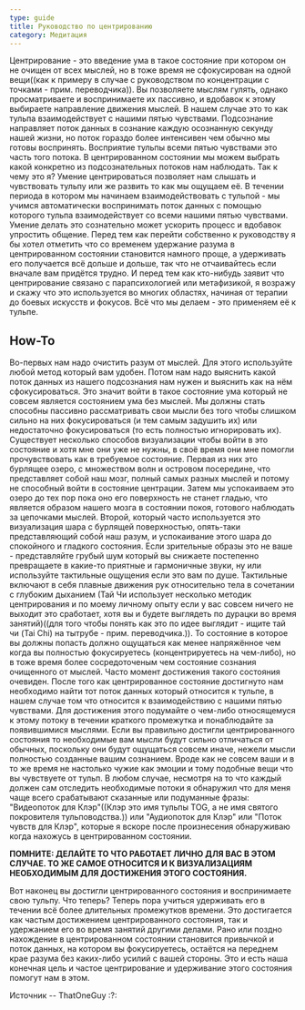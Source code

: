 ```yaml
---
type: guide
title: Руководство по центрированию
category: Медитация
---
```



Центрирование - это введение ума в такое состояние при котором он не очищен от всех мыслей, но в тоже время не сфокусирован на одной вещи((как к примеру в случае с руководством по концентрации с точками - прим. переводчика)). Вы позволяете мыслям гулять, однако просматриваете и воспринимаете их пассивно, и вдобавок к этому выбираете направление движения мыслей. В нашем случае это то как тульпа взаимодействует с нашими пятью чувствами. Подсознание направляет поток данных в сознание каждую осознанную секунду нашей жизни, но поток гораздо более интенсивен чем обычно мы готовы воспринять. Восприятие тульпы всеми пятью чувствами это часть того потока. В центрированном состоянии мы можем выбрать какой конкретно из подсознательных потоков нам наблюдать. Так к чему это я? Умение центрироваться позволяет нам слышать и чувствовать тульпу или же развить то как мы ощущаем её.
В течении периода в котором мы начинаем взаимодействовать с тульпой - мы учимся автоматически воспринимать поток данных с помощью которого тульпа взаимодействует со всеми нашими пятью чувствами. Умение делать это сознательно может ускорить процесс и вдобавок упростить общение. Перед тем как перейти собственно к руководству я бы хотел отметить что со временем удержание разума в центрированном состоянии становится намного проще, а удерживать его получается всё дольше и дольше, так что не отчаивайтесь если вначале вам придётся трудно.
И перед тем как кто-нибудь заявит что центрирование связано с парапсихологией или метафизикой, я возражу и скажу что это используется во многих областях, начиная от терапии до боевых искусств и фокусов. Всё что мы делаем - это применяем её к тульпе.
 
## How-To
Во-первых нам надо очистить разум от мыслей. Для этого используйте любой метод который вам удобен. Потом нам надо выяснить какой поток данных из нашего подсознания нам нужен и выяснить как на нём сфокусироваться. Это значит войти в такое состояние ума который не совсем является состоянием ума без мыслей. Мы должны стать способны пассивно рассматривать свои мысли без того чтобы слишком сильно на них фокусироваться (и тем самым задушить их) или недостаточно фокусироваться (то есть полностью игнорировать их). Существует несколько способов визуализации чтобы войти в это состояние и хотя мне они уже не нужны, в своё время они мне помогли прочувствовать как в требуемое состояние. Первая из них это бурлящее озеро, с множеством волн и островом посередине, что представляет собой наш мозг, полный самых разных мыслей и потому не способный войти в состояние центрации. Затем мы успокаиваем это озеро до тех пор пока оно его поверхность не станет гладью, что является образом нашего мозга в состоянии покоя, готового наблюдать за цепочками мыслей. Второй, который часто используется это визуализация шара с бурлящей поверхностью, опять-таки представляющий собой наш разум, и успокаивание этого шара до спокойного и гладкого состояния. Если зрительные образы это не ваше - представляйте грубый шум который вы снижаете постепенно превращаете в какие-то приятные и гармоничные звуки, ну или используйте тактильные ощущения если это вам по душе. Тактильные включают в себя плавные движения рук относительно тела в сочетании с глубоким дыханием (Тай Чи использует несколько методик центрирования и по моему личному опыту если у вас совсем ничего не выходит это сработает, хотя вы и будете выглядеть по дурацки во время занятий)((для того чтобы понять как это по идее выглядит - ищите тай чи (Tai Chi) на тытрубе - прим. переводчика.)).
То состояние в которое вы должны попасть должно ощущаться как менее напряжённое чем когда вы полностью фокусируетесь (концентрируетесь на чем-либо), но в тоже время более сосредоточеным чем состояние сознания очищенного от мыслей. Часто момент достижения такого состояния очевиден. После того как центрированное состояние достигнуто нам необходимо найти тот поток данных который относится к тульпе, в нашем случае том что относится к взаимодействию с нашими пятью чувствами. Для достижения этого подумайте о чем-либо относящемуся к этому потоку в течении краткого промежутка и понаблюдайте за появившимися мыслями. Если вы правильно достигли центрированного состояния то необходимые вам мысли будут сильно отличаться от обычных, поскольку они будут ощущаться совсем иначе, нежели мысли полностью созданные вашим сознанием. Вроде как не совсем ваши и в то же время не настолько чужие как эмоции и тому подобные вещи что вы чувствуете от тульп. В любом случае, несмотря на то что каждый должен сам отследить необходимые потоки я обнаружил что для меня чаще всего срабатывают сказанные или подуманные фразы: "Видеопоток для Клэр"((Клэр это имя тульпы TOG, а не имя святого покровителя тульповодства.)) или "Аудиопоток для Клэр" или "Поток чувств для Клэр", которые я вскоре после произнесения обнаруживаю когда нахожусь в центрированном состоянии.
 
**ПОМНИТЕ: ДЕЛАЙТЕ ТО ЧТО РАБОТАЕТ ЛИЧНО ДЛЯ ВАС В ЭТОМ СЛУЧАЕ. ТО ЖЕ САМОЕ ОТНОСИТСЯ И К ВИЗУАЛИЗАЦИЯМ НЕОБХОДИМЫМ ДЛЯ ДОСТИЖЕНИЯ ЭТОГО СОСТОЯНИЯ.**
 
Вот наконец вы достигли центрированного состояния и воспринимаете свою тульпу. Что теперь? Теперь пора учиться удерживать его в течении всё более длительных промежутков времени. Это достигается как частым достижением центрированного состояния, так и удержанием его во время занятий другими делами. Рано или поздно нахождение в центрированном состоянии становится привычкой и поток данных, на котором вы фокусируетесь, остаётся на переднем крае разума без каких-либо усилий с вашей стороны. Это и есть наша конечная цель и частое центрирование и удерживание этого состояния помогут нам в этом.


Источник -- ThatOneGuy :?: